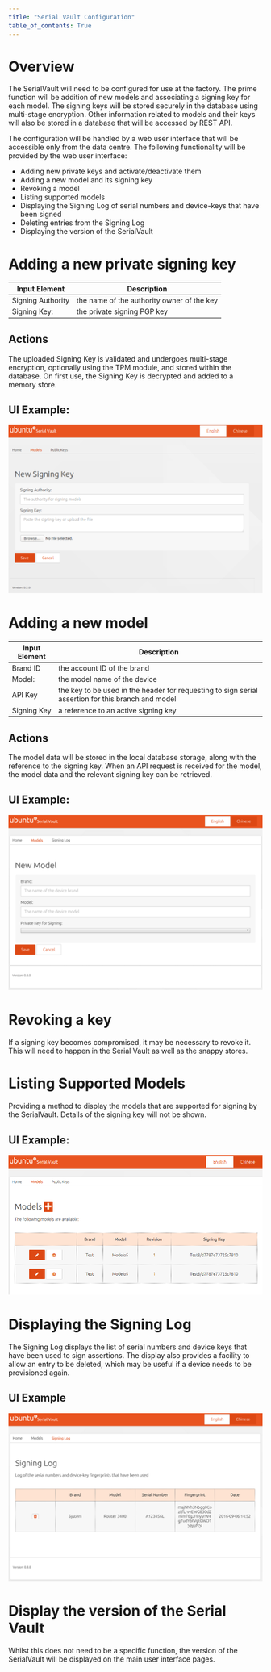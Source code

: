 ```yaml
---
title: "Serial Vault Configuration"
table_of_contents: True
---
```


# Overview

The SerialVault will need to be configured for use at the factory. The prime function will be
 addition of new models and associating a signing key for each model. The signing keys will 
 be stored securely in the database using multi-stage encryption. Other information related to 
 models and their keys will also be stored in a database that will be accessed by REST API.

The configuration will be handled by a web user interface that will be accessible only from 
the data centre. The following functionality will be provided by the web user interface:

* Adding new private keys and activate/deactivate them
* Adding a new model and its signing key
* Revoking a model
* Listing supported models
* Displaying the Signing Log of serial numbers and device-keys that have been signed
* Deleting entries from the Signing Log
* Displaying the version of the SerialVault

# Adding a new private signing key

| Input Element     | Description                                |
|-------------------|--------------------------------------------|
| Signing Authority | the name of the authority owner of the key |
| Signing Key:      | the private signing PGP key                |

## Actions

The uploaded Signing Key is validated and undergoes multi-stage encryption, optionally using 
the TPM module, and stored within the database. On first use, the Signing Key is decrypted and 
added to a memory store.

## UI Example:

![Adding a new private signing key](assets/NewSigningKey.png)


# Adding a new model

| Input Element     | Description                                                                                        |
|-------------------|----------------------------------------------------------------------------------------------------|
| Brand ID          | the account ID of the brand                                                                        |
| Model:            | the model name of the device                                                                       |
| API Key           | the key to be used in the header for requesting to sign serial assertion for this branch and model |
| Signing Key       | a reference to an active signing key                                                               |

## Actions

The model data will be stored in the local database storage, along with the reference to the 
signing key. When an API request is received for the model, the model data and the relevant 
signing key can be retrieved.

## UI Example:

![Adding a new model](assets/NewModel.png)

# Revoking a key

If a signing key becomes compromised, it may be necessary to revoke it. This will need to 
happen in the Serial Vault as well as the snappy stores.

# Listing Supported Models

Providing a method to display the models that are supported for signing by the SerialVault.
Details of the signing key will not be shown.

## UI Example:

![Listing supported models](assets/ListModels.png)

# Displaying the Signing Log

The Signing Log displays the list of serial numbers and device keys that have been used to sign assertions. 
The display also provides a facility to allow an entry to be deleted, which may be useful if a device needs 
to be provisioned again.

## UI Example

![Signing Log](assets/SigningLog.png)

# Display the version of the Serial Vault

Whilst this does not need to be a specific function, the version of the SerialVault will be displayed 
on the main user interface pages.
